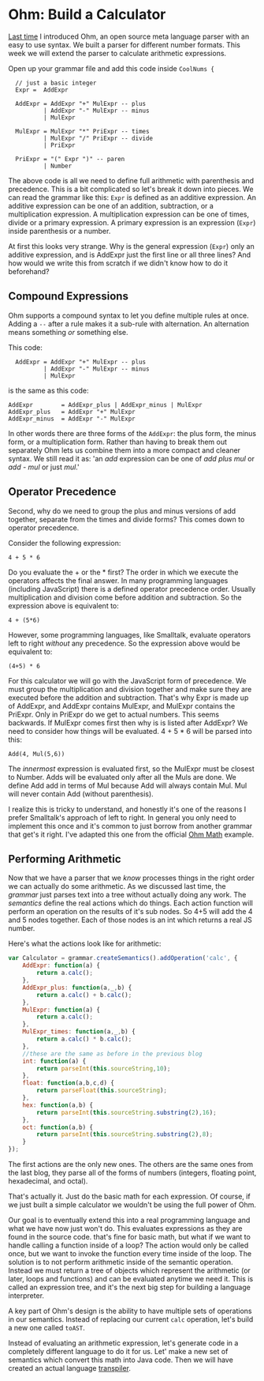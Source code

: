 # Ohm: Build a Calculator


[Last time](link) I introduced Ohm, an open source meta language parser with an easy to use syntax. We built a parser for different number formats.  This week we will extend the parser to calculate arithmetic expressions.

Open up your grammar file and add this code inside `CoolNums {`

```
  // just a basic integer
  Expr =  AddExpr

  AddExpr = AddExpr "+" MulExpr -- plus
          | AddExpr "-" MulExpr -- minus
          | MulExpr

  MulExpr = MulExpr "*" PriExpr -- times
          | MulExpr "/" PriExpr -- divide
          | PriExpr

  PriExpr = "(" Expr ")" -- paren
          | Number
```

The above code is all we need to define full arithmetic with parenthesis and precedence. This is a bit complicated so let's break it down into pieces. We can read the grammar like this: `Expr` is defined as an additive expression. An additive expression can be one of an addition, subtraction, or a multiplication expression. A multiplication expression can be one of times, divide or a primary expression. A primary expression is an expression (`Expr`) inside parenthesis or a number.

At first this looks very strange.  Why is the general expression (`Expr`) only
an additive expression, and is AddExpr just the first line or all three lines? And how would we write this from scratch if we didn't know how to do it beforehand?

## Compound Expressions

Ohm supports a compound syntax to let you define multiple rules at once. Adding a `--` after a rule makes it a sub-rule with alternation. An alternation means something *or* something else.
 
This code:

```
  AddExpr = AddExpr "+" MulExpr -- plus
          | AddExpr "-" MulExpr -- minus
          | MulExpr
```

is the same as this code:

```
AddExpr        = AddExpr_plus | AddExpr_minus | MulExpr
AddExpr_plus   = AddExpr "+" MulExpr
AddExpr_minus  = AddExpr "-" MulExpr
```

In other words there are three forms of the `AddExpr`: the plus form, the minus form, or a multiplication form. Rather than having to break them out separately Ohm lets us combine them into a more compact and cleaner syntax.  We still read it as:  'an _add_ expression can be one of _add plus mul_ or _add - mul_ or just _mul_.'


## Operator Precedence

Second, why do we need to group the plus and minus versions of add together, separate from the times and divide forms?  This comes down to operator precedence.

Consider the following expression:

```
4 + 5 * 6
```

Do you evaluate the + or the * first? The order in which we execute the operators affects the final answer. In many programming languages (including JavaScript)  there is a defined operator precedence order. Usually multiplication and division come before addition and subtraction.  So the expression above is equivalent to:

```
4 + (5*6)
```

However, some programming languages, like Smalltalk, evaluate operators
left to right *without* any precedence. So the expression above would be equivalent to:

```
(4+5) * 6
```

For this calculator we will go with the JavaScript form of precedence. We must group the multiplication and division together and make sure they are executed before the addition and subtraction. That's why Expr is made up of AddExpr, and AddExpr contains MulExpr, and MulExpr contains the PriExpr. Only in PriExpr do we get to actual numbers.  This seems backwards. If MulExpr comes first then why is is listed after AddExpr? We need to consider how things will be evaluated.  4 + 5 * 6 will be parsed into this:

```
Add(4, Mul(5,6))
```

The *innermost* expression is evaluated first, so the MulExpr must be closest to Number.  Adds will be evaluated only after all the Muls are done. We define Add add in terms of Mul because Add will always contain Mul. Mul will never contain Add (without parenthesis). 

I realize this is tricky to understand, and honestly it's one of the reasons I prefer Smalltalk's approach of left to right.  In general you only need to implement this once and it's common to just borrow from another grammar that get's it right. I've adapted this one from the official [Ohm Math](https://github.com/cdglabs/ohm/blob/master/examples/math/index.html) example.

## Performing Arithmetic

Now that we have a parser that we *know* processes things in the right order we can actually do some arithmetic. As we discussed last time, the _grammar_ just parses text into a tree without actually doing any work. The _semantics_ define the real actions which do things. Each action function will perform an operation on the results of it's sub nodes.  So 4+5 will add the 4 and 5 nodes together. Each of those nodes is an int which returns a real JS number.

Here's what the actions look like for arithmetic:

``` javascript
var Calculator = grammar.createSemantics().addOperation('calc', {
    AddExpr: function(a) {
        return a.calc();
    },
    AddExpr_plus: function(a,_,b) {
        return a.calc() + b.calc();
    },
    MulExpr: function(a) {
        return a.calc();
    },
    MulExpr_times: function(a,_,b) {
        return a.calc() * b.calc();
    },
    //these are the same as before in the previous blog
    int: function(a) {
        return parseInt(this.sourceString,10);
    },
    float: function(a,b,c,d) {
        return parseFloat(this.sourceString);
    },
    hex: function(a,b) {
        return parseInt(this.sourceString.substring(2),16);
    },
    oct: function(a,b) {
        return parseInt(this.sourceString.substring(2),8);
    }
});
```


The first actions are the only new ones. The others are the same ones 
from the last blog, they parse all of the forms of numbers (integers, 
floating point, hexadecimal, and octal).

That's actually it.  Just do the basic math for each expression.  Of course, 
if we just built a simple calculator we wouldn't be using the full power of Ohm. 

Our goal is to eventually extend this into a real programming language and
what we have now just won't do.  This evaluates expressions as they are found
in the source code. that's fine for basic math, but what if we want to handle
calling a function inside of a loop? The action would only be called once, but
we want to invoke the function every time inside of the loop. The solution is
to not perform arithmetic inside of the semantic operation. Instead we must
return a tree of objects which represent the arithmetic (or later, loops and functions)
and can be evaluated anytime we need it.  This is called an expression tree, and
it's the next big step for building a language interpreter.

A key part of Ohm's design is the ability to have multiple sets of operations
in our semantics. Instead of replacing our current `calc` operation, let's build
a new one called `toAST`.




 
 
Instead of evaluating an arithmetic expression, let's generate code in a 
completely different language to do it for us.  Let' make a new set of semantics 
which convert this math into Java code.  Then we will have created an actual 
language [transpiler](https://en.wikipedia.org/wiki/Source-to-source_compiler).


